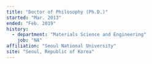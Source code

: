 ```yaml
---
title: "Doctor of Philosophy (Ph.D.)"
started: "Mar. 2013"
ended: "Feb. 2019"
history:
  - department: "Materials Science and Engineering"
    job: "NA"
affiliation: "Seoul National University"
site: "Seoul, Republic of Korea"
---
```

